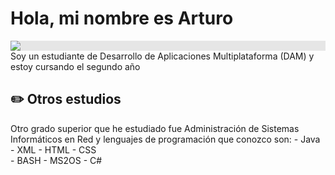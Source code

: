# Hola, mi nombre es Arturo

<img style="display: block;-webkit-user-select: none;margin: auto;background-color: hsl(0, 0%, 90%);" src="https://github.com/images/mona-whisper.gif"> Soy un estudiante de Desarrollo de Aplicaciones Multiplataforma (DAM) y estoy cursando el segundo año

## ✏️ Otros estudios

Otro grado superior que he estudiado fue Administración de Sistemas Informáticos en Red y lenguajes de programación que conozco son:
      - Java
      - XML
      - HTML
      - CSS                                      
      - BASH
      - MS2OS
      - C#
<div align="center">
<img style="display: none;margin: auto;background-color: hsl(0, 0%, 80%);" 
  src="https://media3.giphy.com/media/v1.Y2lkPTc5MGI3NjExcXJybTR1OXV6c253Mjd2bDVhOWlnZ2wwaTBrcDFtbmRzYTkwdHk1biZlcD12MV9pbnRlcm5hbF9naWZfYnlfaWQmY3Q9Zw/KGhpQ5NMoWKQurlHwI/giphy.webp" width="200px"></div>
